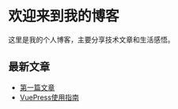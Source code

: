 # 欢迎来到我的博客

这里是我的个人博客，主要分享技术文章和生活感悟。

## 最新文章

- [第一篇文章](./_posts/first-post.md)
- [VuePress使用指南](./_posts/vuepress-guide.html)
